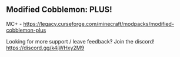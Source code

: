 ## Modified Cobblemon: PLUS!

MC+ - https://legacy.curseforge.com/minecraft/modpacks/modified-cobblemon-plus

Looking for more support / leave feedback? Join the discord!
https://discord.gg/k4jWHxy2M9
